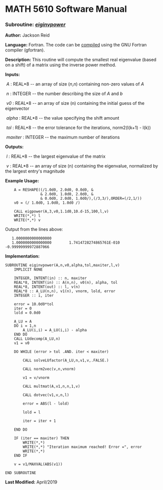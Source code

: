 # MATH 5610 Software Manual

### Subroutine: [_eiginvpower_](../eiginvpower.f90)

**Author:** Jackson Reid

**Language:** Fortran. The code can be [compiled](compilation.md) using the GNU Fortran compiler (gfortran).

**Description:** This routine will compute the smallest real eigenvalue (based on a shift) of a matrix using the inverse power method.

**Inputs:** 

​        _A_ : REAL*8 -- an array of size (_n_,_n_) containing non-zero values of _A_

​	_n_ : INTEGER -- the number describing the size of _A_ and _b_

​        _v0_ : REAL*8 -- an array of size (n) containing the initial guess of the eigenvector

​        _alpha_ : REAL*8 -- the value specifying the shift amount

​        _tol_ : REAL*8 -- the error tolerance for the iterations, norm2(l(k+1) - l(k))

​        _maxiter_ : INTEGER -- the maximum number of iterations

**Outputs:** 

​        _l_ : REAL*8 --  the largest eigenvalue of the matrix

​        _v_ : REAL*8 -- an array of size (n) containing the eigenvalue, normalized by the largest entry's magnitude

**Example Usage:** 

```
    A = RESHAPE((/1.0d0, 2.0d0, 0.0d0, &
                & 2.0d0, 1.0d0, 2.0d0, &
                & 0.0d0, 2.0d0, 1.0d0/),(/3,3/),ORDER=(/2,1/))
	v0 = (/ 1.0d0, 1.0d0, 1.0d0 /)
	
    CALL eigpower(A,3,v0,1.1d0,10.d-15,100,l,v)
    WRITE(*,*) l
    WRITE(*,*) v
```
Output from the lines above:
```
   1.0000000000000000     
   1.0000000000000000        1.7414728274865761E-010 -0.99999999972887066 
```
**Implementation:**

```
SUBROUTINE eiginvpower(A,n,v0,alpha,tol,maxiter,l,v)
    IMPLICIT NONE

    INTEGER, INTENT(in) :: n, maxiter
    REAL*8, INTENT(in) :: A(n,n), v0(n), alpha, tol
    REAL*8, INTENT(out) :: l, v(n)
    REAL*8 :: A_LU(n,n), v1(n), vnorm, lold, error
    INTEGER :: i, iter

    error = 10.0d0*tol
    iter = 0
    lold = 0.0d0

    A_LU = A
    DO i = 1,n
        A_LU(i,i) = A_LU(i,i) - alpha
    END DO
    CALL LUdecomp(A_LU,n)
    v1 = v0

    DO WHILE (error > tol .AND. iter < maxiter)

        CALL solveLUfactor(A_LU,n,v1,v,.FALSE.)

        CALL norm2vec(v,n,vnorm)

        v1 = v/vnorm

        CALL multmat(A,v1,n,n,1,v)

        CALL dotvec(v1,v,n,l)

        error = ABS(l - lold)

        lold = l

        iter = iter + 1

    END DO

    IF (iter == maxiter) THEN
        WRITE(*,*)
        WRITE(*,*) "Iteration maximum reached! Error =", error
        WRITE(*,*)
    END IF

    v = v1/MAXVAL(ABS(v1))

END SUBROUTINE
```



**Last Modified:** April/2019

